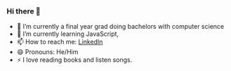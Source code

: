 ### Hi there 👋

- 🔭 I’m currently a final year grad doing bachelors with computer science 
- 🌱 I’m currently learning JavaScript,
- 📫 How to reach me: [LinkedIn](https://www.linkedin.com/in/abhishek-kumar-55235519b/)
- 😄 Pronouns: He/Him
- ⚡ I love reading books and listen songs.
